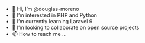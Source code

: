 - 👋 Hi, I’m @douglas-moreno
- 👀 I’m interested in PHP and Python
- 🌱 I’m currently learning Laravel 9
- 💞️ I’m looking to collaborate on open source projects
- 📫 How to reach me ...

<!---
douglas-moreno/douglas-moreno is a ✨ special ✨ repository because its `README.md` (this file) appears on your GitHub profile.
You can click the Preview link to take a look at your changes.
--->
